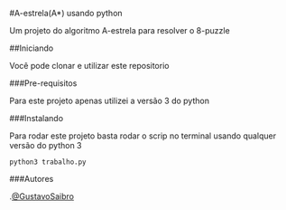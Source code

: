 #A-estrela(A*) usando python

Um projeto do algoritmo A-estrela para resolver o 8-puzzle

##Iniciando

Você pode clonar e utilizar este repositorio

###Pre-requisitos

Para este projeto apenas utilizei a versão 3 do python

###Instalando

Para rodar este projeto basta rodar o scrip no terminal usando qualquer versão do python 3

```
python3 trabalho.py
```
###Autores

.[@GustavoSaibro](https://github.com/GustavoSaibro)

